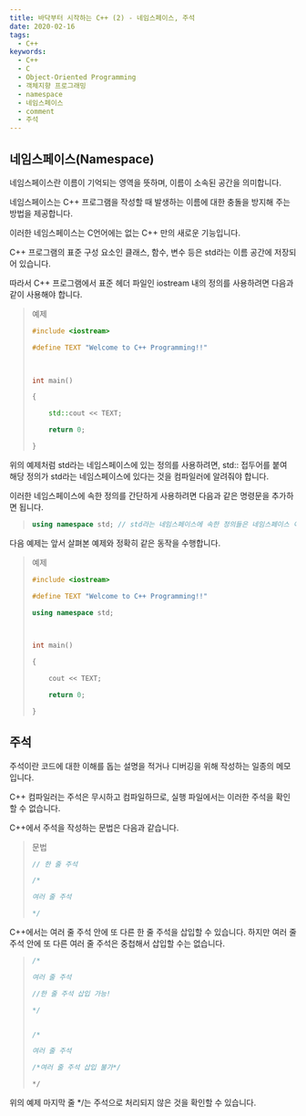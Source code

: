 ```yaml
---
title: 바닥부터 시작하는 C++ (2) - 네임스페이스, 주석
date: 2020-02-16
tags:
  - C++
keywords:
  - C++
  - C
  - Object-Oriented Programming
  - 객체지향 프로그래밍
  - namespace
  - 네임스페이스
  - comment
  - 주석
---
```


## 네임스페이스(Namespace)

네임스페이스란 이름이 기억되는 영역을 뜻하며, 이름이 소속된 공간을 의미합니다.

네임스페이스는 C++ 프로그램을 작성할 때 발생하는 이름에 대한 충돌을 방지해 주는 방법을 제공합니다.

이러한 네임스페이스는 C언어에는 없는 C++ 만의 새로운 기능입니다.

 

C++ 프로그램의 표준 구성 요소인 클래스, 함수, 변수 등은 std라는 이름 공간에 저장되어 있습니다.

따라서 C++ 프로그램에서 표준 헤더 파일인 iostream 내의 정의를 사용하려면 다음과 같이 사용해야 합니다.

> 예제
> ``` cpp
> #include <iostream>
> 
> #define TEXT "Welcome to C++ Programming!!"
> 
>  
> 
> int main()
> 
> {
> 
>     std::cout << TEXT;
> 
>     return 0;
> 
> }
> ```

위의 예제처럼 std라는 네임스페이스에 있는 정의를 사용하려면, std:: 접두어를 붙여 해당 정의가 std라는 네임스페이스에 있다는 것을 컴파일러에 알려줘야 합니다.

 

이러한 네임스페이스에 속한 정의를 간단하게 사용하려면 다음과 같은 명령문을 추가하면 됩니다.

> ``` cpp
> using namespace std; // std라는 네임스페이스에 속한 정의들은 네임스페이스 이름을 붙이지 않아도 사용할 수 있음.
> ```

다음 예제는 앞서 살펴본 예제와 정확히 같은 동작을 수행합니다.

> 예제
> ``` cpp
> #include <iostream>
> 
> #define TEXT "Welcome to C++ Programming!!"
> 
> using namespace std;
> 
>  
> 
> int main()
> 
> {
> 
>     cout << TEXT;
> 
>     return 0;
> 
> }
> ```

## 주석

주석이란 코드에 대한 이해를 돕는 설명을 적거나 디버깅을 위해 작성하는 일종의 메모입니다.

C++ 컴파일러는 주석은 무시하고 컴파일하므로, 실행 파일에서는 이러한 주석을 확인할 수 없습니다.

 

C++에서 주석을 작성하는 문법은 다음과 같습니다.

> 문법
> ``` cpp
> // 한 줄 주석
> 
> /*
> 
> 여러 줄 주석
> 
> */
> ```

C++에서는 여러 줄 주석 안에 또 다른 한 줄 주석을 삽입할 수 있습니다.
하지만 여러 줄 주석 안에 또 다른 여러 줄 주석은 중첩해서 삽입할 수는 없습니다.

> ``` cpp
> /*
> 
> 여러 줄 주석
> 
> //한 줄 주석 삽입 가능!
>
> */
>
> 
> /*
> 
> 여러 줄 주석
> 
> /*여러 줄 주석 삽입 불가*/
>
> */
>
> ```

위의 예제 마지막 줄 */는 주석으로 처리되지 않은 것을 확인할 수 있습니다.